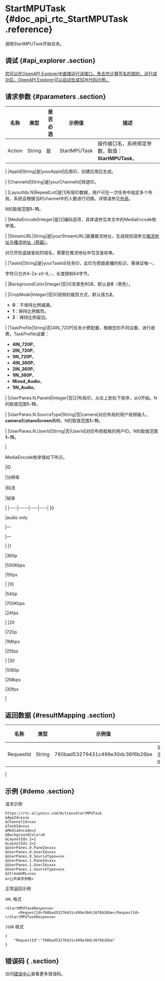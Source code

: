 # StartMPUTask {#doc_api_rtc_StartMPUTask .reference}

调用StartMPUTask开始任务。

## 调试 {#api_explorer .section}

[您可以在OpenAPI Explorer中直接运行该接口，免去您计算签名的困扰。运行成功后，OpenAPI Explorer可以自动生成SDK代码示例。](https://api.aliyun.com/#product=rtc&api=StartMPUTask&type=RPC&version=2018-01-11)

## 请求参数 {#parameters .section}

|名称|类型|是否必选|示例值|描述|
|--|--|----|---|--|
|Action|String|是|StartMPUTask|操作接口名，系统规定参数，取值：**StartMPUTask**。

 |
|AppId|String|是|yourAppId|应用ID，创建应用后生成。

 |
|ChannelId|String|是|yourChannelId|频道ID。

 |
|LayoutIds.N|RepeatList|是|1|布局ID数据，用户可在一次任务中指定多个布局，系统会根据当时channel中的人数进行切换。详情请参见[布局](~~109587~~)。

 N的取值范围**1**~**15**。

 |
|MediaEncode|Integer|是|2|编码选项，具体请参见本文中的MediaEncode枚举值。

 |
|StreamURL|String|是|yourStreamURL|直播推流地址，生成规则请参见[推流地址与播流地址（原画）](~~87396~~)。

 对已开防盗链鉴权的域名，需要在推流地址中包含鉴权串。

 |
|TaskId|String|是|yourTaskId|任务ID，此ID为旁路直播的标识，需保证唯一。

 字符只允许A-Za-z0-9\_-，长度限制64字节。

 |
|BackgroundColor|Integer|否|0|背景色RGB，默认是**0**（黑色）。

 |
|CropMode|Integer|否|0|视频的裁剪方式，默认值为**2**。

 -   **0**：不保持比例铺满。
-   **1**：保持比例裁剪。
-   **2**：保持比例留边。

 |
|TaskProfile|String|否|4IN\_720P|任务计费配置，根据您的不同设置，进行收费。TaskProfile设置：

 -   **4IN\_720P**。
-   **2IN\_720P**。
-   **1IN\_720P**。
-   **4IN\_360P**。
-   **2IN\_360P**。
-   **1IN\_360P**。
-   **Mixed\_Audio**。
-   **1IN\_Audio**。

 |
|UserPanes.N.PaneId|Integer|否|2|布局ID，从左上到右下排序，从0开始。N的取值范围**1**~**15**。

 |
|UserPanes.N.SourceType|String|否|camera|对应布局的用户视频输入，**camera**和**shareScreen**两种。N的取值范围**1**~**15**。

 |
|UserPanes.N.UserId|String|否|UserId|对应布局框格的用户ID。N的取值范围**1**~**15**。

 |

MediaEncode枚举值如下所示。

|ID

|分辨率

|码流

|帧率

|
|----|-----|----|----|
|0

|audio only

|—

|—

|
|1

|360p

|500Kbps

|15fps

|
|10

|540p

|700Kbps

|24fps

|
|20

|720p

|1Mbps

|25fps

|
|30

|1080p

|2Mbps

|30fps

|

## 返回数据 {#resultMapping .section}

|名称|类型|示例值|描述|
|--|--|---|--|
|RequestId|String|760bad53276431c499e30dc36f6b26be|请求ID。

 |

## 示例 {#demo .section}

请求示例

``` {#request_demo}
https://rtc.aliyuncs.com?Action=StartMPUTask
&AppId=xxxx
&ChannelId=xxx
&TaskId=xxx
&MediaEncode=2
&BackgroundColor=0
&LayoutIds.1=1
&LayoutIds.2=2
&UserPanes.0.PaneId=xxx
&UserPanes.0.UserId=xxx
&UserPanes.0.SourceType=xxx
&UserPanes.1.PaneId=xxx
&UserPanes.1.UserId=xxx
&UserPanes.1.SourceType=xxx
&StreamURL=xxx
&<公共请求参数>
```

正常返回示例

`XML` 格式

``` {#xml_return_success_demo}
<StartMPUTaskResponse>
	  <RequestId>760bad53276431c499e30dc36f6b26be</RequestId>
</StartMPUTaskResponse>
```

`JSON` 格式

``` {#json_return_success_demo}
{
	"RequestId":"760bad53276431c499e30dc36f6b26be"
}
```

## 错误码 { .section}

访问[错误中心](https://error-center.aliyun.com/status/product/rtc)查看更多错误码。

